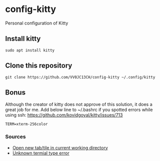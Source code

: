 # config-kitty
Personal configuration of Kitty

## Install kitty
```
sudo apt install kitty
```
## Clone this repository
```
git clone https://github.com/VV0JC13CH/config-kitty ~/.config/kitty
```
## Bonus
Although the creator of kitty does not approve of this solution, it does a great job for me. Add below line to ~/.bashrc if you spotted errors while using ssh: https://github.com/kovidgoyal/kitty/issues/713
```
TERM=xterm-256color
```

### Sources
- [Open new tab/tile in current working directory](https://github.com/kovidgoyal/kitty/issues/952)
- [Unknown termial type error](https://github.com/kovidgoyal/kitty/issues/713)
